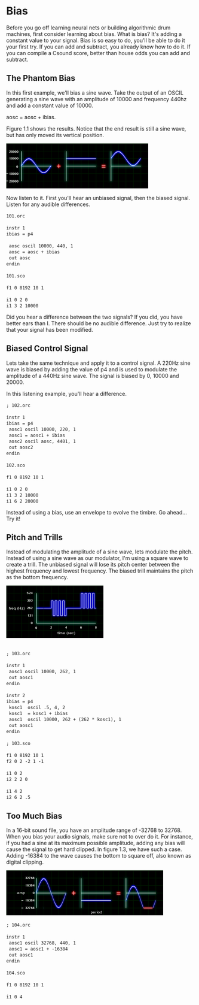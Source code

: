 # Bias

Before you go off learning neural nets or building algorithmic drum machines, first consider learning about bias. What is bias? It's adding a constant value to your signal. Bias is so easy to do, you'll be able to do it your first try. If you can add and subtract, you already know how to do it. If you can compile a Csound score, better than house odds you can add and subtract.

## The Phantom Bias

In this first example, we'll bias a sine wave. Take the output of an OSCIL generating a sine wave with an amplitude of 10000 and frequency 440hz and add a constant value of 10000.

aosc = aosc + ibias.

Figure 1.1 shows the results. Notice that the end result is still a sine wave, but has only moved its vertical position.

![figure 1.1](images/101.gif)

Now listen to it. First you'll hear an unbiased signal, then the biased signal. Listen for any audible differences.

```csound
101.orc

instr 1
ibias = p4

 aosc oscil 10000, 440, 1
 aosc =	aosc + ibias
 out aosc
endin

101.sco

f1 0 8192 10 1

i1 0 2 0
i1 3 2 10000
```

Did you hear a difference between the two signals? If you did, you have better ears than I. There should be no audible difference. Just try to realize that your signal has been modified.

## Biased Control Signal

Lets take the same technique and apply it to a control signal. A 220Hz sine wave is biased by adding the value of p4 and is used to modulate the amplitude of a 440Hz sine wave. The signal is biased by 0, 10000 and 20000.

In this listening example, you'll hear a difference.

```csound
; 102.orc

instr 1
ibias = p4
 aosc1 oscil 10000, 220, 1
 aosc1 = aosc1 + ibias
 aosc2 oscil aosc, 4401, 1
 out aosc2
endin

102.sco

f1 0 8192 10 1

i1 0 2 0
i1 3 2 10000
i1 6 2 20000
```

Instead of using a bias, use an envelope to evolve the timbre. Go ahead... Try it!

## Pitch and Trills

Instead of modulating the amplitude of a sine wave, lets modulate the pitch. Instead of using a sine wave as our modulator, I'm using a square wave to create a trill. The unbiased signal will lose its pitch center between the highest frequency and lowest frequency. The biased trill maintains the pitch as the bottom frequency.

![figure 1.2](images/103.gif)

```csound

; 103.orc

instr 1
 aosc1 oscil 10000, 262, 1
 out aosc1
endin

instr 2
ibias = p4
 kosc1  oscil .5, 4, 2
 kosc1  = kosc1 + ibias
 aosc1  oscil 10000, 262 + (262 * kosc1), 1
 out aosc1
endin

; 103.sco

f1 0 8192 10 1
f2 0 2 -2 1 -1

i1 0 2
i2 2 2 0

i1 4 2
i2 6 2 .5
```

## Too Much Bias

In a 16-bit sound file, you have an amplitude range of -32768 to 32768. When you bias your audio signals, make sure not to over do it. For instance, if you had a sine at its maximum possible amplitude, adding any bias will cause the signal to get hard clipped. In figure 1.3, we have such a case. Adding -16384 to the wave causes the bottom to square off, also known as digital clipping.

![figure 1.3](images/104.gif)

```csound
; 104.orc

instr 1
 aosc1 oscil 32768, 440, 1
 aosc1 = aosc1 + -16384
 out aosc1
endin

104.sco

f1 0 8192 10 1

i1 0 4
```

